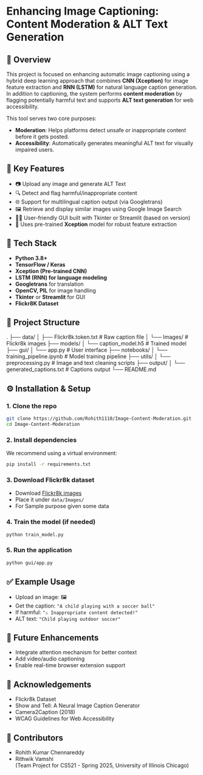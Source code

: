 # Enhancing Image Captioning: Content Moderation & ALT Text Generation

## 📌 Overview

This project is focused on enhancing automatic image captioning using a hybrid deep learning approach that combines **CNN (Xception)** for image feature extraction and **RNN (LSTM)** for natural language caption generation. In addition to captioning, the system performs **content moderation** by flagging potentially harmful text and supports **ALT text generation** for web accessibility.

This tool serves two core purposes:
- **Moderation**: Helps platforms detect unsafe or inappropriate content before it gets posted.
- **Accessibility**: Automatically generates meaningful ALT text for visually impaired users.

## 🚀 Key Features

- 📷 Upload any image and generate ALT Text
- 🔍 Detect and flag harmful/inappropriate content
- 🌐 Support for multilingual caption output (via Googletrans)
- 🖼️ Retrieve and display similar images using Google Image Search
- 👨‍💻 User-friendly GUI built with Tkinter or Streamlit (based on version)
- 🔁 Uses pre-trained **Xception** model for robust feature extraction

## 🧠 Tech Stack

- **Python 3.8+**
- **TensorFlow / Keras**
- **Xception (Pre-trained CNN)**
- **LSTM (RNN) for language modeling**
- **Googletrans** for translation
- **OpenCV, PIL** for image handling
- **Tkinter** or **Streamlit** for GUI
- **Flickr8K Dataset**

## 📁 Project Structure

.
├── data/
│   ├── Flickr8k.token.txt         # Raw caption file
│   └── Images/                    # Flickr8k images
├── models/
│   └── caption_model.h5           # Trained model
├── gui/
│   └── app.py                     # User interface
├── notebooks/
│   └── training_pipeline.ipynb    # Model training pipeline
├── utils/
│   └── preprocessing.py           # Image and text cleaning scripts
├── output/
│   └── generated_captions.txt     # Captions output
└── README.md

## ⚙️ Installation & Setup

### 1. Clone the repo
```bash
git clone https://github.com/Rohith1110/Image-Content-Moderation.git
cd Image-Content-Moderation
```

### 2. Install dependencies
We recommend using a virtual environment:
```bash
pip install -r requirements.txt
```

### 3. Download Flickr8k dataset
- Download [Flickr8k images](https://github.com/jbrownlee/Datasets/releases/download/Flickr8k/Flickr8k_Dataset.zip)
- Place it under `data/Images/`
- For Sample purpose given some data

### 4. Train the model (if needed)
```bash
python train_model.py
```

### 5. Run the application
```bash
python gui/app.py
```

## ✅ Example Usage

- Upload an image: 🖼️
- Get the caption: `"A child playing with a soccer ball"`
- If harmful: `"⚠️ Inappropriate content detected!"`
- ALT text: `"Child playing outdoor soccer"`

## 📌 Future Enhancements

- Integrate attention mechanism for better context
- Add video/audio captioning
- Enable real-time browser extension support

## 🙌 Acknowledgements

- Flickr8k Dataset
- Show and Tell: A Neural Image Caption Generator
- Camera2Caption (2018)
- WCAG Guidelines for Web Accessibility

## 👥 Contributors

- Rohith Kumar Chennareddy  
- Rithwik Vamshi  
(Team Project for CS521 - Spring 2025, University of Illinois Chicago)
